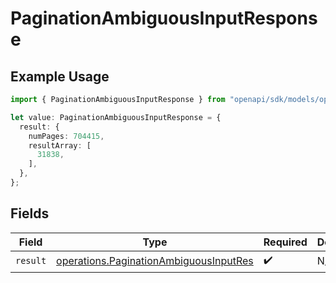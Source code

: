 # PaginationAmbiguousInputResponse

## Example Usage

```typescript
import { PaginationAmbiguousInputResponse } from "openapi/sdk/models/operations";

let value: PaginationAmbiguousInputResponse = {
  result: {
    numPages: 704415,
    resultArray: [
      31838,
    ],
  },
};
```

## Fields

| Field                                                                                                   | Type                                                                                                    | Required                                                                                                | Description                                                                                             |
| ------------------------------------------------------------------------------------------------------- | ------------------------------------------------------------------------------------------------------- | ------------------------------------------------------------------------------------------------------- | ------------------------------------------------------------------------------------------------------- |
| `result`                                                                                                | [operations.PaginationAmbiguousInputRes](../../../sdk/models/operations/paginationambiguousinputres.md) | :heavy_check_mark:                                                                                      | N/A                                                                                                     |